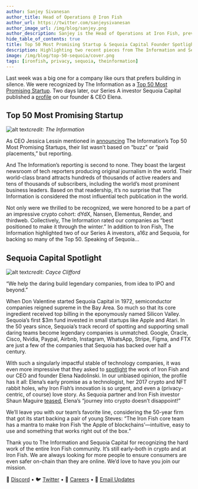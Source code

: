 ```yaml
---
author: Sanjey Sivanesan
author_title: Head of Operations @ Iron Fish
author_url: https://twitter.com/sanjeysivanesan
author_image_url: /img/blog/sanjey.png
author_description: Sanjey is the Head of Operations at Iron Fish, previously at Nuna and Google.
hide_table_of_contents: true
title: Top 50 Most Promising Startup & Sequoia Capital Founder Spotlight
description: Highlighting two recent pieces from The Information and Sequoia Capital
image: /img/blog/top-50-sequoia/cover.png
tags: [ironfish, privacy, sequoia, theinformation]
---
```


Last week was a big one for a company like ours that prefers building in silence. We were recognized by The Information as a [Top 50 Most Promising Startup](https://www.theinformation.com/ti50). Two days later, our Series A investor Sequoia Capital published a [profile](https://www.sequoiacap.com/article/elena-nadolinski-spotlight/) on our founder & CEO Elena.

## Top 50 Most Promising Startup

![alt text](/img/blog/top-50-sequoia/top50.png "The Information Top 50")*credit: The Information*

As CEO Jessica Lessin mentioned in [announcing](https://twitter.com/Jessicalessin/status/1584938280050515968) The Information’s Top 50 Most Promising Startups, their list wasn’t based on “buzz” or “paid placements,” but reporting. 

And The Information’s reporting is second to none. They boast the largest newsroom of tech reporters producing original journalism in the world. Their world-class brand attracts hundreds of thousands of active readers and tens of thousands of subscribers, including the world’s most prominent business leaders. Based on that readership, it’s no surprise that The Information is considered the most influential tech publication in the world.

Not only were we thrilled to be recognized, we were honored to be a part of an impressive crypto cohort: dYdX, Nansen, Elementus, Render, and thirdweb. Collectively, The Information rated our companies as “best positioned to make it through the winter.” In addition to Iron Fish, The Information highlighted two of our Series A investors, a16z and Sequoia, for backing so many of the Top 50. Speaking of Sequoia… 

## Sequoia Capital Spotlight

![alt text](/img/blog/top-50-sequoia/spotlight.png "Sequoia Spotlight")*credit: Cayce Clifford*

“We help the daring build legendary companies, from idea to IPO and beyond.”

When Don Valentine started Sequoia Capital in 1972, semiconductor companies reigned supreme in the Bay Area. So much so that its core ingredient received top billing in the eponymously named Silicon Valley. Sequoia’s first $3m fund invested in small startups like Apple and Atari. In the 50 years since, Sequoia’s track record of spotting and supporting small daring teams become legendary companies is unmatched. Google, Oracle, Cisco, Nvidia, Paypal, Airbnb, Instagram, WhatsApp, Stripe, Figma, and FTX are just a few of the companies that Sequoia has backed over half a century. 

With such a singularly impactful stable of technology companies, it was even more impressive that they asked to [spotlight](https://www.sequoiacap.com/article/elena-nadolinski-spotlight/) the work of Iron Fish and our CEO and founder Elena Nadolinski. In our unbiased opinion, the profile has it all: Elena’s early promise as a technologist, her 2017 crypto and NFT rabbit holes, why Iron Fish’s innovation is so urgent, and even a (privacy-centric, of course) love story. As Sequoia partner and Iron Fish investor Shaun Maguire [teased](https://twitter.com/shaunmmaguire/status/1585693948806590464), Elena’s “journey into crypto doesn’t disappoint!”

We’ll leave you with our team’s favorite line, considering the 50-year firm that got its start backing a pair of young Steves: “The Iron Fish core team has a mantra to make Iron Fish ‘the Apple of blockchains’—intuitive, easy to use and something that works right out of the box.”

Thank you to The Information and Sequoia Capital for recognizing the hard work of the entire Iron Fish community. It’s still early–both in crypto and at Iron Fish. We are always looking for more people to ensure consumers are even safer on-chain than they are online. We’d love to have you join our mission.

🎤 [Discord](https://discord.gg/ironfish) •
🐦 [Twitter](https://twitter.com/ironfishcrypto) •
🚀 [Careers](https://ironfish.network/careers) •
📧 [Email Updates](https://ironfish.network/#email-signup)
